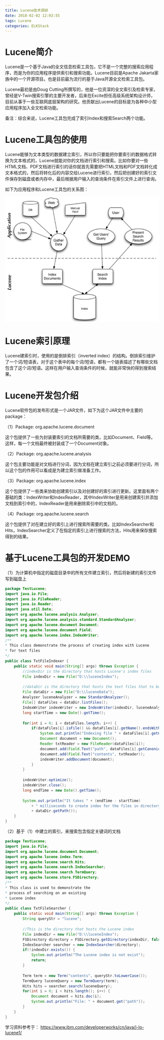 ```yaml
---
title: Lucene技术调研
date: 2018-02-02 12:03:55
tags: Lucene
categories: ELKStack
---
```


# Lucene简介

Lucene是一个基于Java的全文信息检索工具包，它不是一个完整的搜索应用程序，而是为你的应用程序提供索引和搜索功能。Lucene目前是Apache Jakarta家族中的一个开源项目。也是目前最为流行的基于Java开源全文检索工具包。

Lucene最初是由Doug Cutting所撰写的，他是一位资深的全文索引及检索专家，曾经是V-Twin搜索引擎的主要开发者，后来在Excite担任高级系统架构设计师，目前从事于一些互联网底层架构的研究。他贡献出Lucene的目标是为各种中小型应用程序加入全文检索功能。

备注：综合来说，Lucene工具包完成了索引Index和搜索Search两个功能。

# Lucene工具包的使用

Lucene能够为文本类型的数据建立索引，所以你只要能把你要索引的数据格式转换为文本格式的，Lucene就能对你的文档进行索引和搜索。比如你要对一些HTML文档、PDF文档进行索引的话你就首先需要把HTML文档和PDF文档转化成文本格式的，然后将转化后的内容交给Lucene进行索引，然后把创建好的索引文件保存到磁盘或者内存中，最后根据用户输入的查询条件在索引文件上进行查询。

如下为应用程序和Lucene工具包的关系图：

![](/images/lucene_1_1.png)

# Lucene索引原理

Lucene建索引时，使用的是倒排索引（inverted index）的结构。倒排索引维护了一个词/短语表，对于这个表中的每个词/短语，都有一个链表描述了有哪些文档包含了这个词/短语。这样在用户输入查询条件的时候，就能非常快的得到搜索结果。

# Lucene开发包介绍

Lucene软件包的发布形式是一个JAR文件，如下为这个JAR文件中主要的package：

（1）Package: org.apache.lucene.document

这个包提供了一些为封装要索引的文档所需要的类，比如Document、Field等。这样，每一个文档最终被封装成了一个Document对象。

（2）Package: org.apache.lucene.analysis

这个包主要功能是对文档进行分词，因为文档在建立索引之前必须要进行分词，所以这个包的作用可以看成是为建立索引做准备工作。

（3）Package: org.apache.lucene.index

这个包提供了一些类来协助创建索引以及对创建好的索引进行更新。这里面有两个基础的类：IndexWriter和IndexReader，其中IndexWriter是用来创建索引并添加文档到索引中的，IndexReader是用来删除索引中的文档的。

（4）Package: org.apache.lucene.search

这个包提供了对在建立好的索引上进行搜索所需要的类。比如IndexSearcher和Hits，IndexSearcher定义了在指定的索引上进行搜索的方法，Hits用来保存搜索得到的结果。

# 基于Lucene工具包的开发DEMO

（1）为计算机中指定的磁盘目录中的所有文件建立索引，然后将新建的索引文件写到磁盘上

```java
package TestLucene;
import java.io.File;
import java.io.FileReader;
import java.io.Reader;
import java.util.Date;
import org.apache.lucene.analysis.Analyzer;
import org.apache.lucene.analysis.standard.StandardAnalyzer;
import org.apache.lucene.document.Document;
import org.apache.lucene.document.Field;
import org.apache.lucene.index.IndexWriter;
/**
* This class demonstrate the process of creating index with Lucene
* for text files
*/
public class TxtFileIndexer {
    public static void main(String[] args) throws Exception {
        //indexDir is the directory that hosts Lucene's index files
        File indexDir = new File("D:\\luceneIndex");
    
        //dataDir is the directory that hosts the text files that to be indexed
        File dataDir = new File("D:\\luceneData");
        Analyzer luceneAnalyzer = new StandardAnalyzer();
        File[] dataFiles = dataDir.listFiles();
        IndexWriter indexWriter = new IndexWriter(indexDir, luceneAnalyzer, true);
        long startTime = new Date().getTime();
	
        for(int i = 0; i < dataFiles.length; i++) {
            if(dataFiles[i].isFile() && dataFiles[i].getName().endsWith(".txt")) {
                System.out.println("Indexing file " + dataFiles[i].getCanonicalPath());
                Document document = new Document();
                Reader txtReader = new FileReader(dataFiles[i]);
                document.add(Field.Text("path", dataFiles[i].getCanonicalPath()));
                document.add(Field.Text("contents", txtReader));
                indexWriter.addDocument(document);
            }
        }
	
        indexWriter.optimize();
        indexWriter.close();
        long endTime = new Date().getTime();

        System.out.println("It takes " + (endTime - startTime)
            + " milliseconds to create index for the files in directory "
            + dataDir.getPath());
    }
}
```

（2）基于（1）中建立的索引，来搜索包含指定关键词的文档

```java
package TestLucene;
import java.io.File;
import org.apache.lucene.document.Document;
import org.apache.lucene.index.Term;
import org.apache.lucene.search.Hits;
import org.apache.lucene.search.IndexSearcher;
import org.apache.lucene.search.TermQuery;
import org.apache.lucene.store.FSDirectory;
/**
* This class is used to demonstrate the
* process of searching on an existing
* Lucene index
*/
public class TxtFileSearcher {
    public static void main(String[] args) throws Exception {
        String queryStr = "lucene";
        
        //This is the directory that hosts the Lucene index
        File indexDir = new File("D:\\luceneIndex");
        FSDirectory directory = FSDirectory.getDirectory(indexDir, false);
        IndexSearcher searcher = new IndexSearcher(directory);
        if(!indexDir.exists()) {
            System.out.println("The Lucene index is not exist");
            return;
        }
		
        Term term = new Term("contents", queryStr.toLowerCase());
        TermQuery luceneQuery = new TermQuery(term);
        Hits hits = searcher.search(luceneQuery);
        for(int i = 0; i < hits.length(); i++) {
            Document document = hits.doc(i);
            System.out.println("File: " + document.get("path"));
        }
    }
}
```

学习资料参考于：
https://www.ibm.com/developerworks/cn/java/j-lo-lucene1/
